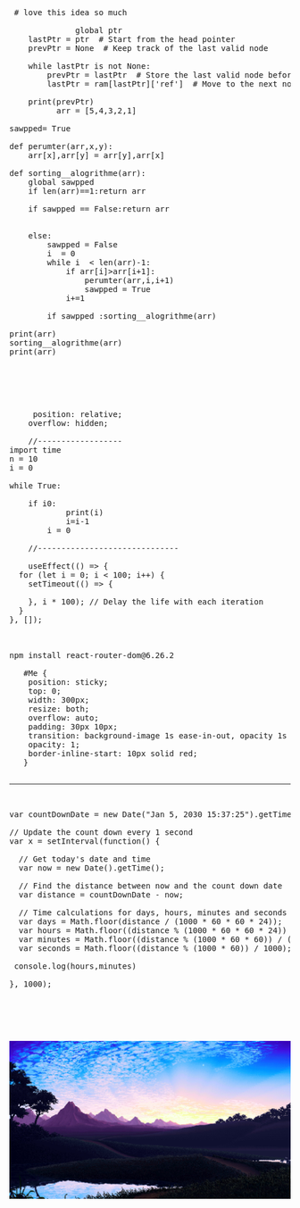            
  <pre>  
 
 # love this idea so much
          
              global ptr
    lastPtr = ptr  # Start from the head pointer
    prevPtr = None  # Keep track of the last valid node

    while lastPtr is not None:
        prevPtr = lastPtr  # Store the last valid node before updating lastPtr
        lastPtr = ram[lastPtr]['ref']  # Move to the next node
    
    print(prevPtr)
          arr = [5,4,3,2,1]

sawpped= True

def perumter(arr,x,y):
    arr[x],arr[y] = arr[y],arr[x]
    
def sorting__alogrithme(arr):
    global sawpped
    if len(arr)==1:return arr

    if sawpped == False:return arr 
    
    
    else:
        sawpped = False
        i  = 0
        while i  < len(arr)-1:
            if arr[i]>arr[i+1]:
                perumter(arr,i,i+1)
                sawpped = True
            i+=1
         
        if sawpped :sorting__alogrithme(arr)
        
print(arr)         
sorting__alogrithme(arr)
print(arr)





                
     position: relative;
    overflow: hidden;   

    //------------------
import time
n = 10
i = 0

while True:

    if i<n:
        i=i+1
    else:
        i=n
        while i>0:
            print(i)
            i=i-1
        i = 0
    
    //------------------------------

    useEffect(() => {
  for (let i = 0; i < 100; i++) {
    setTimeout(() => {
      
    }, i * 100); // Delay the life with each iteration
  }
}, []);


    
npm install react-router-dom@6.26.2

   #Me {
    position: sticky;
    top: 0;
    width: 300px;
    resize: both;
    overflow: auto;
    padding: 30px 10px;
    transition: background-image 1s ease-in-out, opacity 1s ease-in-out;
    opacity: 1;
    border-inline-start: 10px solid red;
   } 
 <hr/>

var countDownDate = new Date("Jan 5, 2030 15:37:25").getTime();

// Update the count down every 1 second
var x = setInterval(function() {

  // Get today's date and time
  var now = new Date().getTime();

  // Find the distance between now and the count down date
  var distance = countDownDate - now;

  // Time calculations for days, hours, minutes and seconds
  var days = Math.floor(distance / (1000 * 60 * 60 * 24));
  var hours = Math.floor((distance % (1000 * 60 * 60 * 24)) / (1000 * 60 * 60));
  var minutes = Math.floor((distance % (1000 * 60 * 60)) / (1000 * 60));
  var seconds = Math.floor((distance % (1000 * 60)) / 1000);

 console.log(hours,minutes)
 
}, 1000);



    
 </pre>

<img src="wallper.jpg"><img/>
